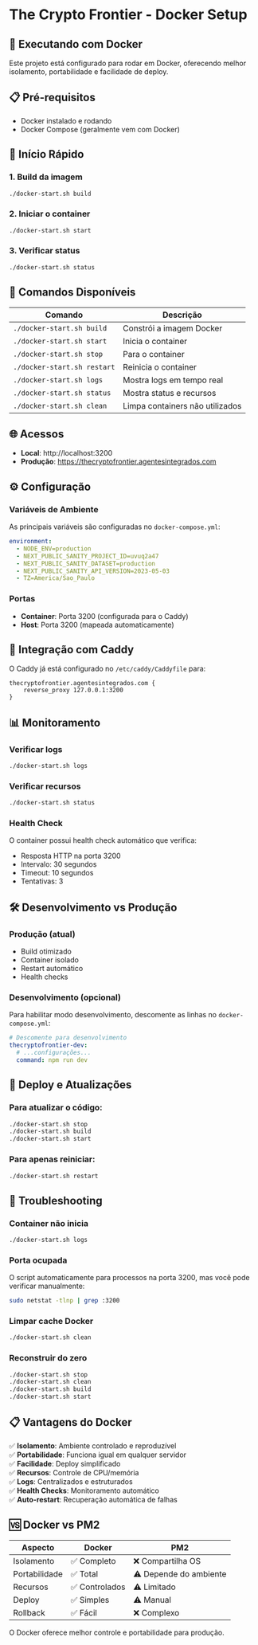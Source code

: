 # The Crypto Frontier - Docker Setup

## 🐳 Executando com Docker

Este projeto está configurado para rodar em Docker, oferecendo melhor isolamento, portabilidade e facilidade de deploy.

## 📋 Pré-requisitos

- Docker instalado e rodando
- Docker Compose (geralmente vem com Docker)

## 🚀 Início Rápido

### 1. Build da imagem
```bash
./docker-start.sh build
```

### 2. Iniciar o container
```bash
./docker-start.sh start
```

### 3. Verificar status
```bash
./docker-start.sh status
```

## 📖 Comandos Disponíveis

| Comando | Descrição |
|---------|-----------|
| `./docker-start.sh build` | Constrói a imagem Docker |
| `./docker-start.sh start` | Inicia o container |
| `./docker-start.sh stop` | Para o container |
| `./docker-start.sh restart` | Reinicia o container |
| `./docker-start.sh logs` | Mostra logs em tempo real |
| `./docker-start.sh status` | Mostra status e recursos |
| `./docker-start.sh clean` | Limpa containers não utilizados |

## 🌐 Acessos

- **Local**: http://localhost:3200
- **Produção**: https://thecryptofrontier.agentesintegrados.com

## ⚙️ Configuração

### Variáveis de Ambiente

As principais variáveis são configuradas no `docker-compose.yml`:

```yaml
environment:
  - NODE_ENV=production
  - NEXT_PUBLIC_SANITY_PROJECT_ID=uvuq2a47
  - NEXT_PUBLIC_SANITY_DATASET=production
  - NEXT_PUBLIC_SANITY_API_VERSION=2023-05-03
  - TZ=America/Sao_Paulo
```

### Portas

- **Container**: Porta 3200 (configurada para o Caddy)
- **Host**: Porta 3200 (mapeada automaticamente)

## 🔧 Integração com Caddy

O Caddy já está configurado no `/etc/caddy/Caddyfile` para:

```caddyfile
thecryptofrontier.agentesintegrados.com {
    reverse_proxy 127.0.0.1:3200
}
```

## 📊 Monitoramento

### Verificar logs
```bash
./docker-start.sh logs
```

### Verificar recursos
```bash
./docker-start.sh status
```

### Health Check
O container possui health check automático que verifica:
- Resposta HTTP na porta 3200
- Intervalo: 30 segundos
- Timeout: 10 segundos
- Tentativas: 3

## 🛠️ Desenvolvimento vs Produção

### Produção (atual)
- Build otimizado
- Container isolado
- Restart automático
- Health checks

### Desenvolvimento (opcional)
Para habilitar modo desenvolvimento, descomente as linhas no `docker-compose.yml`:

```yaml
# Descomente para desenvolvimento
thecryptofrontier-dev:
  # ...configurações...
  command: npm run dev
```

## 🔄 Deploy e Atualizações

### Para atualizar o código:
```bash
./docker-start.sh stop
./docker-start.sh build
./docker-start.sh start
```

### Para apenas reiniciar:
```bash
./docker-start.sh restart
```

## 🐛 Troubleshooting

### Container não inicia
```bash
./docker-start.sh logs
```

### Porta ocupada
O script automaticamente para processos na porta 3200, mas você pode verificar manualmente:
```bash
sudo netstat -tlnp | grep :3200
```

### Limpar cache Docker
```bash
./docker-start.sh clean
```

### Reconstruir do zero
```bash
./docker-start.sh stop
./docker-start.sh clean
./docker-start.sh build
./docker-start.sh start
```

## 📋 Vantagens do Docker

✅ **Isolamento**: Ambiente controlado e reproduzível  
✅ **Portabilidade**: Funciona igual em qualquer servidor  
✅ **Facilidade**: Deploy simplificado  
✅ **Recursos**: Controle de CPU/memória  
✅ **Logs**: Centralizados e estruturados  
✅ **Health Checks**: Monitoramento automático  
✅ **Auto-restart**: Recuperação automática de falhas  

## 🆚 Docker vs PM2

| Aspecto | Docker | PM2 |
|---------|--------|-----|
| Isolamento | ✅ Completo | ❌ Compartilha OS |
| Portabilidade | ✅ Total | ⚠️ Depende do ambiente |
| Recursos | ✅ Controlados | ⚠️ Limitado |
| Deploy | ✅ Simples | ⚠️ Manual |
| Rollback | ✅ Fácil | ❌ Complexo |

O Docker oferece melhor controle e portabilidade para produção. 